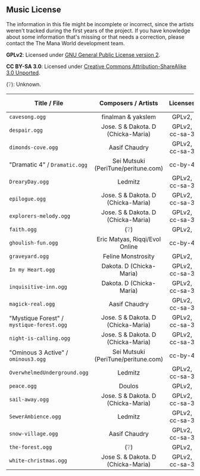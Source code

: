 ## Music License

The information in this file might be incomplete or incorrect,
since the artists weren't tracked during the first years of the project.
If you have knowledge about some information that's missing or that
needs a correction, please contact the The Mana World development team.

**GPLv2**: Licensed under [GNU General Public License version 2](
http://www.gnu.org/licenses/gpl-2.0.html).

**CC BY-SA 3.0**: Licensed under [Creative Commons Attribution-ShareAlike 3.0 Unported](
http://creativecommons.org/licenses/by-sa/3.0/).

(:grey_question:): Unknown.


 Title / File | Composers / Artists | Licenses | Date Created
 ------------ |:-------------------:|:-------:|:-----------:
`cavesong.ogg`                             | finalman & yakslem                        | GPLv2,                   | (:grey_question:)
`despair.ogg`                              | Jose. S & Dakota. D (Chicka-Maria)        | GPLv2, cc-sa-3           | (:grey_question:)
`dimonds-cove.ogg`                         | Aasif Chaudry                             | GPLv2, cc-sa-3           | 2008
"Dramatic 4" / `Dramatic.ogg`              | Sei Mutsuki (PeriTune/peritune.com)       | cc-by-4                  | 2019
`DrearyDay.ogg`                            | Ledmitz                                   | GPLv2, cc-sa-3           | 2018
`epilogue.ogg`                             | Jose. S & Dakota. D (Chicka-Maria)        | GPLv2, cc-sa-3           | 2020
`explorers-melody.ogg`                     | Jose. S & Dakota. D (Chicka-Maria)        | GPLv2, cc-sa-3           | (:grey_question:)
`faith.ogg`                                | (:grey_question:)                         | GPLv2,                   | (:grey_question:)
`ghoulish-fun.ogg`                         | Eric Matyas, Riqqi/Evol Online            | cc-by-4                  | 2019
`graveyard.ogg`                            | Feline Monstrosity                        | GPLv2,                   | (:grey_question:)
`In my Heart.ogg`                          | Dakota. D (Chicka-Maria)                  | GPLv2, cc-sa-3           | 2006
`inquisitive-inn.ogg`                      | Dakota. D (Chicka-Maria)                  | GPLv2, cc-sa-3           | (:grey_question:)
`magick-real.ogg`                          | Aasif Chaudry                             | GPLv2, cc-sa-3           | 2003
"Mystique Forest" / `mystique-forest.ogg`  | Jose. S & Dakota. D (Chicka-Maria)        | GPLv2, cc-sa-3           | 2013
`night-is-calling.ogg`                     | Jose. S & Dakota. D (Chicka-Maria)        | GPLv2, cc-sa-3           | (:grey_question:)
"Ominous 3 Active" / `ominous3.ogg`        | Sei Mutsuki (PeriTune/peritune.com)       | cc-by-4                  | (:grey_question:)
`OverwhelmedUnderground.ogg`               | Ledmitz                                   | GPLv2, cc-sa-3           | 2018
`peace.ogg`                                | Doulos                                    | GPLv2,                   | 2004
`sail-away.ogg`                            | Jose. S & Dakota. D (Chicka-Maria)        | GPLv2, cc-sa-3           | 2014-04-23
`SewerAmbience.ogg`                        | Ledmitz                                   | GPLv2, cc-sa-3           | 2018
`snow-village.ogg`                         | Aasif Chaudry                             | GPLv2, cc-sa-3           | 2008
`the-forest.ogg`                           | (:grey_question:)                         | GPLv2,                   | (:grey_question:)
`white-christmas.ogg`                      | Jose S. & Dakota. D (Chicka-Maria)        | GPLv2, cc-sa-3           | (:grey_question:)
